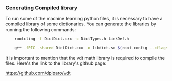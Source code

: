 ### Generating Compiled library
To run some of the machine learning python files, it is necessary to have a compiled library of some dictionaries.
You can generate the libraries by running the following commands:

```bash
    rootcling -f DictDict.cxx -c DictTypes.h LinkDef.h

```
```bash
    g++ -fPIC -shared DictDict.cxx -o libdict.so $(root-config --cflags --libs)

```

It is important to mention that the vdt math library is required to compile the files. 
Here's the link to the library's github page:

https://github.com/dpiparo/vdt 
